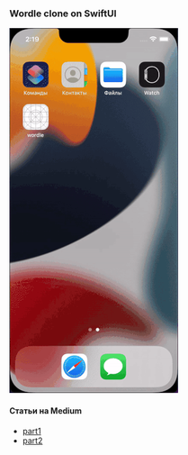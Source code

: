 ### Wordle clone on SwiftUI

![](https://github.com/Vzhukov74/wordle/blob/main/sample/sample.gif?raw=true)

#### Статьи на Medium
* [part1](https://medium.com/@vladislavzhukov/swiftui-wordle-1-2-2ad15d13a4b)
* [part2](https://medium.com/@vladislavzhukov/swiftui-wordle-2-2-480749b3c080)
